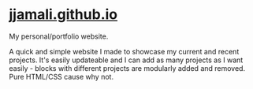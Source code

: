 # [jjamali.github.io](https://jjamali.github.io)
My personal/portfolio website.

A quick and simple website I made to showcase my current and recent projects. It's easily updateable and I can add as many projects as I want easily - blocks with different projects are modularly added and removed. Pure HTML/CSS cause why not. 
